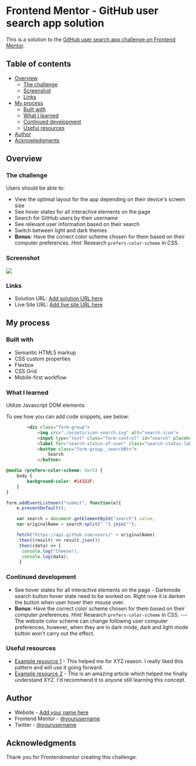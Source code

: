 # Frontend Mentor - GitHub user search app solution

This is a solution to the [GitHub user search app challenge on Frontend Mentor](https://nottohave.github.io/frontendmentor_octocat/). 

## Table of contents

- [Overview](#overview)
  - [The challenge](#the-challenge)
  - [Screenshot](#screenshot)
  - [Links](#links)
- [My process](#my-process)
  - [Built with](#built-with)
  - [What I learned](#what-i-learned)
  - [Continued development](#continued-development)
  - [Useful resources](#useful-resources)
- [Author](#author)
- [Acknowledgments](#acknowledgments)

## Overview

### The challenge

Users should be able to:

- View the optimal layout for the app depending on their device's screen size
- See hover states for all interactive elements on the page
- Search for GitHub users by their username
- See relevant user information based on their search
- Switch between light and dark themes
- **Bonus**: Have the correct color scheme chosen for them based on their computer preferences. _Hint_: Research `prefers-color-scheme` in CSS.

### Screenshot

![](./screenshot.jpg)


### Links

- Solution URL: [Add solution URL here](https://your-solution-url.com)
- Live Site URL: [Add live site URL here](https://your-live-site-url.com)

## My process

### Built with

- Semantic HTML5 markup
- CSS custom properties
- Flexbox
- CSS Grid
- Mobile-first workflow

### What I learned
Utilize Javascript DOM elements

To see how you can add code snippets, see below:

```html
        <div class="form-group">
            <img src="./assets/icon-search.svg" alt="search-icon">
            <input type="text" class="form-control" id="search" placeholder="Search Github username..." required>
            <label for="search-status-of-user" class="search-status-label">No results</label>
            <button class="form-group__searchBtn">
                Search
            </button>
```
```css
@media (prefers-color-scheme: dark) {
    body {
        background-color: #141D2F;
    }
}
```
```js
form.addEventListener("submit", function(e){
    e.preventDefault();

    var search = document.getElementById("search").value;
    var originalName = search.split(" ").join("");

    fetch("https://api.github.com/users/" + originalName)
    .then((result) => result.json())
    .then((data) => {
      console.log("Cheese!);
      console.log(data);
     }
```

### Continued development

- See hover states for all interactive elements on the page - Darkmode search button hover state need to be worked on. Right now it is darken the button when user hover their mouse over.
- **Bonus**: Have the correct color scheme chosen for them based on their computer preferences. _Hint_: Research `prefers-color-scheme` in CSS.  --- The website color scheme can change following user computer preferences, however, when they are in dark mode, dark and light mode button won't carry out the effect. 



### Useful resources

- [Example resource 1](https://www.example.com) - This helped me for XYZ reason. I really liked this pattern and will use it going forward.
- [Example resource 2](https://www.example.com) - This is an amazing article which helped me finally understand XYZ. I'd recommend it to anyone still learning this concept.

## Author

- Website - [Add your name here](https://www.your-site.com)
- Frontend Mentor - [@yourusername](https://www.frontendmentor.io/profile/yourusername)
- Twitter - [@yourusername](https://www.twitter.com/yourusername)

## Acknowledgments

Thank you for Frontendmentor creating this challenge. 
